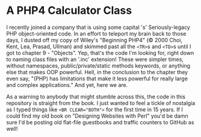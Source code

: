 # A PHP4 Calculator Class

I recently joined a company that is using some capital 's' Seriously-legacy PHP object-oriented code. In an effort to teleport my brain back to those days, I dusted off my copy of Wiley's "Beginning PHP4" (&copy; 2000 Choi, Kent, Lea, Prasad, Ullman) and skimmed past all the `<TR>`s and `<TD>`s until I got to chapter 9 - "Objects". Yep, that's the code I'm looking for, right down to naming class files with an '.inc' extension! These were simpler times, without namespaces, public/private/static methods keywords, or anything else that makes OOP powerful. Hell, in the conclusion to the chapter they even say, "(PHP) has limitations that make it less powerful for really large and complex applications." And yet, here we are.

As a warning to anybody that might stumble across this, the code in this repository is straight from the book. I just wanted to feel a tickle of nostalgia as I typed things like `<BR CLEAR="BOTH">` for the first time in 15 years. If I could find my old book on "Designing Websites with Perl" you'd be damn sure I'd be posting old flat-file guestbooks and traffic counters to GitHub as well!